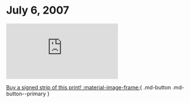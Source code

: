 # July 6, 2007

![](https://www.achewood.com/comic.php?date=07062007)

[Buy a signed strip of this print! :material-image-frame:](https://achewood-holiday-pop-up.myshopify.com/products/strip#07062007){ .md-button .md-button--primary }
